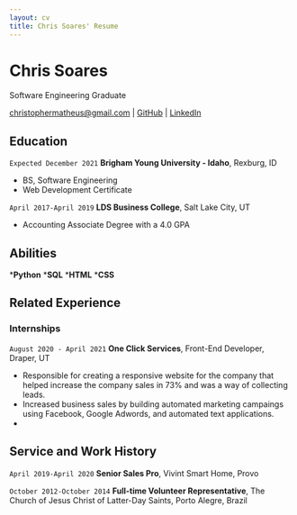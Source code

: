 ```yaml
---
layout: cv
title: Chris Soares' Resume
---
```

# Chris Soares
Software Engineering Graduate

<div id="webaddress">
<a href="christophermatheus@gmail.com">christophermatheus@gmail.com</a>
| <a href="https://github.com/chrissoares26">GitHub</a>
| <a href="https://www.linkedin.com/in/chrissoares26/">LinkedIn</a>
</div>

<!-- https://www.monique.tech/the-art-of-markdown -->

## Education

`Expected December 2021`
__Brigham Young University - Idaho__, Rexburg, ID

- BS, Software Engineering
- Web Development Certificate

`April 2017-April 2019`
__LDS Business College__, Salt Lake City, UT

- Accounting Associate Degree with a 4.0 GPA

## Abilities
*__Python__
*__SQL__
*__HTML__
*__CSS__


## Related Experience

### Internships

`August 2020 - April 2021`
__One Click Services__, Front-End Developer, Draper, UT

- Responsible for creating a responsive website for the company that helped increase the company sales in 73% and was a way of collecting leads.
- Increased business sales by building automated marketing campaings using Facebook, Google Adwords, and automated text applications.
- 


## Service and Work History

`April 2019-April 2020`
__Senior Sales Pro__, Vivint Smart Home, Provo


`October 2012-October 2014`
__Full-time Volunteer Representative__, The Church of Jesus Christ of Latter-Day Saints, Porto Alegre, Brazil



<!-- ### Footer

Last updated: Apr 2021 -->


